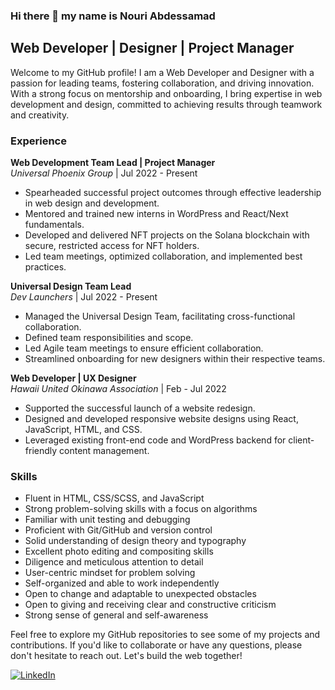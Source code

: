 ### Hi there 👋 my name is Nouri Abdessamad

## Web Developer | Designer | Project Manager

Welcome to my GitHub profile! I am a Web Developer and Designer with a passion for leading teams, fostering collaboration, and driving innovation. With a strong focus on mentorship and onboarding, I bring expertise in web development and design, committed to achieving results through teamwork and creativity.

### Experience

**Web Development Team Lead | Project Manager**  
*Universal Phoenix Group* | Jul 2022 - Present

- Spearheaded successful project outcomes through effective leadership in web design and development.
- Mentored and trained new interns in WordPress and React/Next fundamentals.
- Developed and delivered NFT projects on the Solana blockchain with secure, restricted access for NFT holders.
- Led team meetings, optimized collaboration, and implemented best practices.

**Universal Design Team Lead**  
*Dev Launchers* | Jul 2022 - Present

- Managed the Universal Design Team, facilitating cross-functional collaboration.
- Defined team responsibilities and scope.
- Led Agile team meetings to ensure efficient collaboration.
- Streamlined onboarding for new designers within their respective teams.

**Web Developer | UX Designer**  
*Hawaii United Okinawa Association* | Feb - Jul 2022

- Supported the successful launch of a website redesign.
- Designed and developed responsive website designs using React, JavaScript, HTML, and CSS.
- Leveraged existing front-end code and WordPress backend for client-friendly content management.

### Skills

- Fluent in HTML, CSS/SCSS, and JavaScript
- Strong problem-solving skills with a focus on algorithms
- Familiar with unit testing and debugging
- Proficient with Git/GitHub and version control
- Solid understanding of design theory and typography
- Excellent photo editing and compositing skills
- Diligence and meticulous attention to detail
- User-centric mindset for problem solving
- Self-organized and able to work independently
- Open to change and adaptable to unexpected obstacles
- Open to giving and receiving clear and constructive criticism
- Strong sense of general and self-awareness

Feel free to explore my GitHub repositories to see some of my projects and contributions. If you'd like to collaborate or have any questions, please don't hesitate to reach out. Let's build the web together!

[![LinkedIn](https://img.shields.io/badge/LinkedIn-Connect%20with%20Me-blue)](https://www.linkedin.com/in/abdessamad-nouri/)


